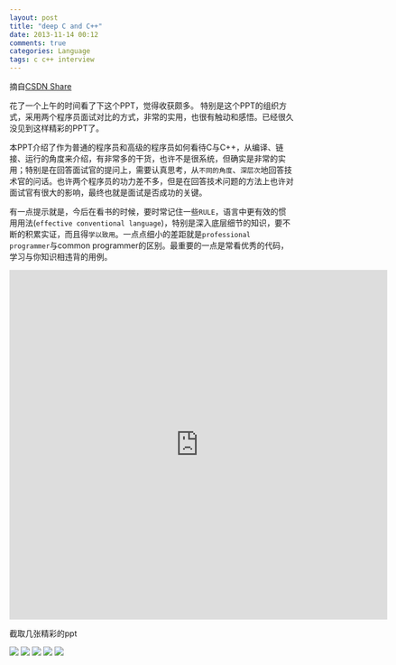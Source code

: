 ```yaml
---
layout: post
title: "deep C and C++"
date: 2013-11-14 00:12
comments: true
categories: Language
tags: c c++ interview
---
```


摘自[CSDN Share](http://share.csdn.net/#/detail/1050)

花了一个上午的时间看了下这个PPT，觉得收获颇多。
特别是这个PPT的组织方式，采用两个程序员面试对比的方式，非常的实用，也很有触动和感悟。已经很久没见到这样精彩的PPT了。

本PPT介绍了作为普通的程序员和高级的程序员如何看待C与C++，从编译、链接、运行的角度来介绍，有非常多的干货，也许不是很系统，但确实是非常的实用；特别是在回答面试官的提问上，需要认真思考，从`不同的角度`、`深层次`地回答技术官的问话。也许两个程序员的功力差不多，但是在回答技术问题的方法上也许对面试官有很大的影响，最终也就是面试是否成功的关键。

有一点提示就是，今后在看书的时候，要时常记住一些`RULE`，语言中更有效的惯用用法(`effective conventional language`)，特别是深入底层细节的知识，要不断的积累实证，而且得`学以致用`。一点点细小的差距就是`professional programmer`与common programmer的区别。最重要的一点是常看优秀的代码，学习与你知识相违背的用例。

<iframe height=620 width=670 scrolling="no" src="http://share.csdn.net/#/frame/1050" frameborder=0 allowfullscreen></iframe>

截取几张精彩的ppt

<img src="http://i1113.photobucket.com/albums/k512/billowkiller/LinkSource/2_zpsde979321.png"/>

<img src="http://i1113.photobucket.com/albums/k512/billowkiller/LinkSource/_zpsfe2bfd71.png"/>

<img src="http://i1113.photobucket.com/albums/k512/billowkiller/LinkSource/3_zpsc78ac177.png"/>

<img src="http://i1113.photobucket.com/albums/k512/billowkiller/LinkSource/5_zps28849be2.png"/>

<img src="http://i1113.photobucket.com/albums/k512/billowkiller/LinkSource/4_zpsff862edf.png"/>